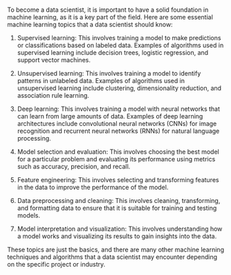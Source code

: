 #

To become a data scientist, it is important to have a solid foundation in machine learning, as it is a key part of the field. Here are some essential machine learning topics that a data scientist should know:

1. Supervised learning: This involves training a model to make predictions or classifications based on labeled data. Examples of algorithms used in supervised learning include decision trees, logistic regression, and support vector machines.

2. Unsupervised learning: This involves training a model to identify patterns in unlabeled data. Examples of algorithms used in unsupervised learning include clustering, dimensionality reduction, and association rule learning.

3. Deep learning: This involves training a model with neural networks that can learn from large amounts of data. Examples of deep learning architectures include convolutional neural networks (CNNs) for image recognition and recurrent neural networks (RNNs) for natural language processing.

4. Model selection and evaluation: This involves choosing the best model for a particular problem and evaluating its performance using metrics such as accuracy, precision, and recall.

5. Feature engineering: This involves selecting and transforming features in the data to improve the performance of the model.

6. Data preprocessing and cleaning: This involves cleaning, transforming, and formatting data to ensure that it is suitable for training and testing models.

7. Model interpretation and visualization: This involves understanding how a model works and visualizing its results to gain insights into the data.

These topics are just the basics, and there are many other machine learning techniques and algorithms that a data scientist may encounter depending on the specific project or industry.
